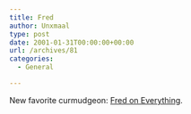 ```yaml
---
title: Fred
author: Unxmaal
type: post
date: 2001-01-31T00:00:00+00:00
url: /archives/81
categories:
  - General

---
```

New favorite curmudgeon: <A HREF="http://www.fredoneverything.net/ColMenu.html">Fred on Everything</A>.